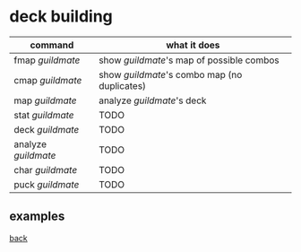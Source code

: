 # deck building

| command | what it does |
| -- | -- |
| fmap _guildmate_    | show _guildmate_'s map of possible combos |
| cmap _guildmate_   | show _guildmate_'s combo map (no duplicates) |
| map _guildmate_     | analyze _guildmate_'s deck |
| stat _guildmate_    | TODO |
| deck _guildmate_    | TODO |
| analyze _guildmate_ | TODO |
| char _guildmate_    | TODO |
| puck _guildmate_    | TODO |

## examples

[back](index)
<!--stackedit_data:
eyJoaXN0b3J5IjpbNDA3MTE3NjQzLC0xMjM1ODI2MzA0XX0=
-->